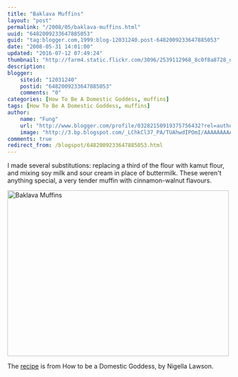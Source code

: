 ```yaml
---
title: "Baklava Muffins"
layout: "post"
permalink: "/2008/05/baklava-muffins.html"
uuid: "6482009233647885053"
guid: "tag:blogger.com,1999:blog-12031240.post-6482009233647885053"
date: "2008-05-31 14:01:00"
updated: "2016-07-12 07:49:24"
thumbnail: "http://farm4.static.flickr.com/3096/2539112968_8c0f8a8728_q.jpg"
description: 
blogger:
    siteid: "12031240"
    postid: "6482009233647885053"
    comments: "0"
categories: [How To Be A Domestic Goddess, muffins]
tags: [How To Be A Domestic Goddess, muffins]
author: 
    name: "Fung"
    url: "http://www.blogger.com/profile/03282150919375756432?rel=author"
    image: "http://3.bp.blogspot.com/_LChkCl37_PA/TUAhwdIPOmI/AAAAAAAAAQM/Yd6zWOJgSj4/s1600/5359768247_a1f76bf1d5_z.jpg"
comments: true
redirect_from: /blogspot/6482009233647885053.html
---
```


I made several substitutions: replacing a third of the flour with
kamut flour, and mixing soy milk and sour cream in place of buttermilk.
These weren't anything special, a very tender muffin with cinnamon-walnut
flavours. 

<a data-flickr-embed="true"  href="https://www.flickr.com/photos/gnuf/2539112968/" title="Baklava Muffins"><img src="https://c1.staticflickr.com/4/3096/2539112968_8c0f8a8728.jpg" width="500" height="375" alt="Baklava Muffins"></a><script async src="//embedr.flickr.com/assets/client-code.js" charset="utf-8"></script>

The [recipe](https://mixandfold.blogspot.ca/2014/02/BaklavaMuffins-NigellaLawson.html) is from How to be a Domestic Goddess, by
Nigella Lawson.
